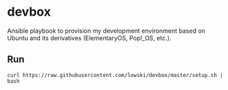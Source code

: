# devbox

Ansible playbook to provision my development environment based on Ubuntu and its derivatives (ElementaryOS, Pop!_OS, etc.).

## Run

```
curl https://raw.githubusercontent.com/lowski/devbox/master/setup.sh | bash
```
